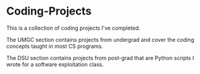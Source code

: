 # Coding-Projects

This is a collection of coding projects I've completed.

The UMGC section contains projects from undergrad and cover the coding concepts taught in most CS programs.

The DSU section contains projects from post-grad that are Python scripts I wrote for a software exploitation class.
